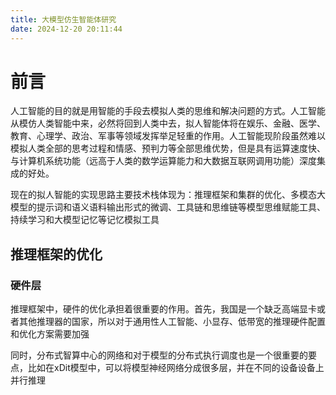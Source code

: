 ```yaml
---
title: 大模型仿生智能体研究
date: 2024-12-20 20:11:44
---
```

# 前言
人工智能的目的就是用智能的手段去模拟人类的思维和解决问题的方式。人工智能从模仿人类智能中来，必然将回到人类中去，拟人智能体将在娱乐、金融、医学、教育、心理学、政治、军事等领域发挥举足轻重的作用。人工智能现阶段虽然难以模拟人类全部的思考过程和情感、预判力等全部思维优势，但是具有运算速度快、与计算机系统功能（远高于人类的数学运算能力和大数据互联网调用功能）深度集成的好处。

现在的拟人智能的实现思路主要技术栈体现为：推理框架和集群的优化、多模态大模型的提示词和语义语料输出形式的微调、工具链和思维链等模型思维赋能工具、持续学习和大模型记忆等记忆模拟工具
## 推理框架的优化
### 硬件层
推理框架中，硬件的优化承担着很重要的作用。首先，我国是一个缺乏高端显卡或者其他推理器的国家，所以对于通用性人工智能、小显存、低带宽的推理硬件配置和优化方案需要加强

同时，分布式智算中心的网络和对于模型的分布式执行调度也是一个很重要的要点，比如在xDit模型中，可以将模型神经网络分成很多层，并在不同的设备设备上并行推理



